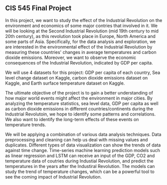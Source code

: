 ## CIS 545 Final Project ##

In this project, we want to study the effect of the Industrial Revolution on the environment and economics of some major contries that involved in it. We will be looking at the Second Industrial Revolution (mid 19th century to mid 20th century), as this revolution took place in Europe, North America and some parts of Asia. Specifically, for the data analysis and exploration, we are interested in the environmental effect of the Industrial Revolution by measuring these countries' changes in average temperatures and carbon dioxide emissions. Moreover, we want to observe the economic consequences of the Industrial Revolution, indicated by GDP per capita.

We will use 4 datasets for this project: GDP per capita of each country, Sea level change dataset on Kaggle, carbon dioxide emissions dataset on Kaggle, and Earth surface temperature dataset on Kaggle.

The ultimate objective of the project is to gain a better understanding of how major world events might affect the environment in major cities. By analyzing the temperature statistics, sea level data, GDP per capita as well as carbon dioxide emissions in different countries/continents during the Industrial Revolutoin, we hope to identify some patterns and correlations. We also want to identify the long-term effects of these events on temperature trends.

We will be applying a combination of various data analysis techniques. Data preprocessing and cleaning can help us deal with missing values and duplicates. Different types of data visualization can show the trends of data against time change. Time-series machine learning prediction models such as linear regression and LSTM can receive an input of the GDP, CO2 and temperature data of coutries during Industial Revolution, and predict the temperatures in the years after the Industiral Revolution. The models can study the trend of temperature changes, which can be a powerful tool to see the coming impact of Industrial Revolution.
